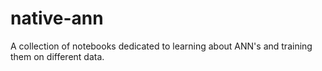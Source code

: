 # native-ann

A collection of notebooks dedicated to learning about ANN's and training them on different data.
